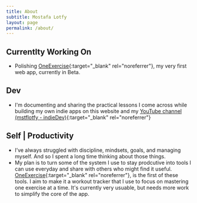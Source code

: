 ```yaml
---
title: About
subtitle: Mostafa Lotfy
layout: page
permalink: /about/
---
```


## Currentlty Working On

- Polishing [OneExercise](https://oneexercise.mstflotfy.com/){:target="_blank" rel="noreferrer"}, my very first web app, currently in Beta.

## Dev

- I'm documenting and sharing the practical lessons I come across  while building my own indie apps on this website and my [YouTube channel (mstflotfy - indieDev)](https://www.youtube.com/mstflotfy+-+indieDev){:target="_blank" rel="noreferrer"}

## Self | Productivity

- I’ve always struggled with discipline, mindsets, goals, and managing myself. And so I spent a long time thinking about those things.
- My plan is to turn some of the system I use to stay prodcutive into tools I can use everyday and share with others who might find it useful. [OneExercise](https://oneexercise.mstflotfy.com/){:target="_blank" rel="noreferrer"}, is the first of these tools. I aim to make it a workout tracker that I use to focus on mastering one exercise at a time. It's currently very usuable, but needs more work to simplify the core of the app.